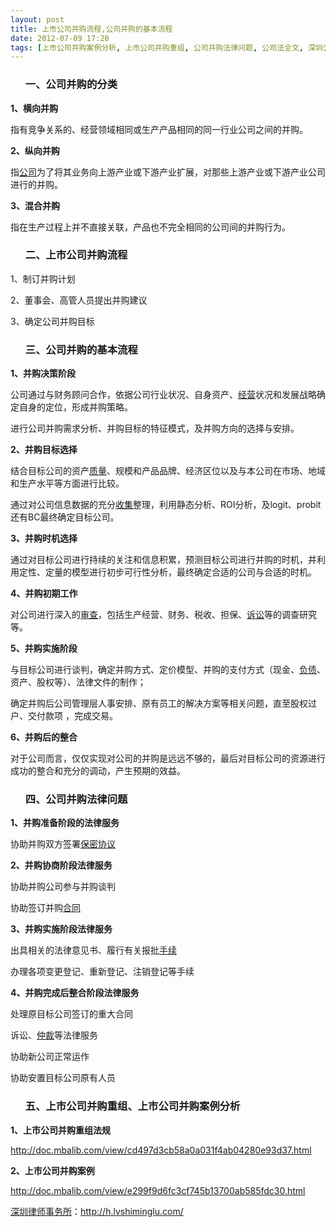 ```yaml
---
layout: post
title: 上市公司并购流程,公司并购的基本流程
date: 2012-07-09 17:20
tags: [上市公司并购案例分析, 上市公司并购重组, 公司并购法律问题, 公司法全文, 深圳公司法律师网]
---
```

<ol>
<h3>一、公司并购的分类</h3>
</ol>
<strong>1、横向并购</strong>

指有竞争关系的、经营领域相同或生产产品相同的同一行业公司之间的并购。

<strong>2、纵向并购</strong>

指<a href="http://h.lvshiminglu.com/law/category/company">公司</a>为了将其业务向上游产业或下游产业扩展，对那些上游产业或下游产业公司进行的并购。

<strong>3、混合并购</strong>

指在生产过程上并不直接关联，产品也不完全相同的公司间的并购行为。
<ol>
<h3>二、上市公司并购流程</h3>
</ol>
1、制订并购计划

2、董事会、高管人员提出并购建议

3、确定公司并购目标
<ol>
<h3>三、公司并购的基本流程</h3>
</ol>
<strong>1、并购决策阶段</strong>

公司通过与财务顾问合作，依据公司行业状况、自身资产、<a href="http://h.lvshiminglu.com/law/885.html">经营</a>状况和发展战略确定自身的定位，形成并购策略。

进行公司并购需求分析、并购目标的特征模式，及并购方向的选择与安排。

<strong>2、并购目标选择</strong>

结合目标公司的资产<a href="http://h.lvshiminglu.com/law/734.html">质量</a>、规模和产品品牌、经济区位以及与本公司在市场、地域和生产水平等方面进行比较。

通过对公司信息数据的充分<a href="http://h.lvshiminglu.com/law/216.html">收集</a>整理，利用静态分析、ROI分析，及logit、probit还有BC最终确定目标公司。

<strong>3、并购时机选择</strong>

通过对目标公司进行持续的关注和信息积累，预测目标公司进行并购的时机，并利用定性、定量的模型进行初步可行性分析，最终确定合适的公司与合适的时机。

<strong>4、并购初期工作</strong>

对公司进行深入的<a href="http://h.lvshiminglu.com/law/738.html">审查</a>，包括生产经营、财务、税收、担保、<a href="http://h.lvshiminglu.com/law/664.html">诉讼</a>等的调查研究等。

<strong>5、并购实施阶段</strong>

与目标公司进行谈判，确定并购方式、定价模型、并购的支付方式（现金、<a href="http://h.lvshiminglu.com/law/186.html">负债</a>、资产、股权等）、法律文件的制作；

确定并购后公司管理层人事安排、原有员工的解决方案等相关问题，直至股权过户、交付款项 ，完成交易。

<strong>6、并购后的整合</strong>

对于公司而言，仅仅实现对公司的并购是远远不够的，最后对目标公司的资源进行成功的整合和充分的调动，产生预期的效益。
<ol>
<h3>四、公司并购法律问题</h3>
</ol>
<strong>1、并购准备阶段的法律服务</strong>

协助并购双方签署<a href="http://h.lvshiminglu.com/law/839.html">保密协议</a>

<strong>2、并购协商阶段法律服务</strong>

协助并购公司参与并购谈判

协助签订并购<a href="http://h.lvshiminglu.com/law/815.html">合同</a>

<strong>3、并购实施阶段法律服务</strong>

出具相关的法律意见书、履行有关报批<a href="http://h.lvshiminglu.com/law/800.html">手续</a>

办理各项变更登记、重新登记、注销登记等手续

<strong>4、并购完成后整合阶段法律服务</strong>

处理原目标公司签订的重大合同

诉讼、<a href="http://h.lvshiminglu.com/law/494.html">仲裁</a>等法律服务

协助新公司正常运作

协助安置目标公司原有人员
<ol>
<h3>五、上市公司并购重组、上市公司并购案例分析</h3>
</ol>
<strong>1、上市公司并购重组法规</strong>

http://doc.mbalib.com/view/cd497d3cb58a0a031f4ab04280e93d37.html

<strong>2、上市公司并购案例</strong>

http://doc.mbalib.com/view/e299f9d6fc3cf745b13700ab585fdc30.html

<a href="http://h.lvshiminglu.com/">深圳律师事务所</a>：<a href="http://h.lvshiminglu.com/">http://h.lvshiminglu.com/</a>

